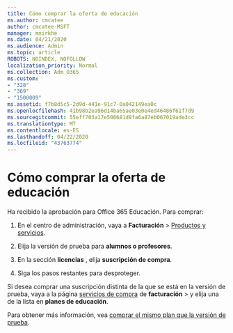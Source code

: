 ```yaml
---
title: Cómo comprar la oferta de educación
ms.author: cmcatee
author: cmcatee-MSFT
manager: mnirkhe
ms.date: 04/21/2020
ms.audience: Admin
ms.topic: article
ROBOTS: NOINDEX, NOFOLLOW
localization_priority: Normal
ms.collection: Adm_O365
ms.custom:
- "328"
- "369"
- "1500009"
ms.assetid: f7b8d5c5-2d9d-441e-91c7-0a042149ea0c
ms.openlocfilehash: 41b98b2ea96d14ba65ae03e0e4ed46486f61f7d9
ms.sourcegitcommit: 55eff703a17e500681d8fa6a87eb067019ade3cc
ms.translationtype: MT
ms.contentlocale: es-ES
ms.lasthandoff: 04/22/2020
ms.locfileid: "43763774"
---
```

# <a name="how-to-purchase-education-offer"></a>Cómo comprar la oferta de educación

Ha recibido la aprobación para Office 365 Educación. Para comprar:
  
1. En el centro de administración, vaya a **Facturación** \> [Productos y servicios](https://go.microsoft.com/fwlink/p/?linkid=842054).

2. Elija la versión de prueba para **alumnos o profesores**.

3. En la sección **licencias** , elija **suscripción de compra**.

4. Siga los pasos restantes para desproteger.

Si desea comprar una suscripción distinta de la que se está en la versión de prueba, vaya a la página [servicios de compra](https://go.microsoft.com/fwlink/p/?linkid=868433) de **facturación** \> y elija una de la lista en **planes de educación**.

Para obtener más información, vea [comprar el mismo plan que la versión de prueba](https://docs.microsoft.com//office365/admin/subscriptions-and-billing/buy-a-subscription-from-your-free-trial#buy-the-same-plan-as-your-trial).